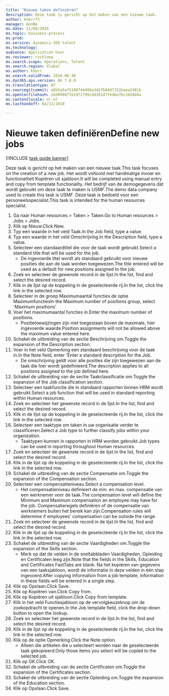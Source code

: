 ```yaml
--- 
title: "Nieuwe taken definiëren"
description: Deze taak is gericht op het maken van een nieuwe taak.
author: kherr75
manager: AnnBe
ms.date: 11/08/2016
ms.topic: business-process
ms.prod: 
ms.service: dynamics-365-talent
ms.technology: 
audience: Application User
ms.reviewer: rschloma
ms.search.scope: Operations, Talent
ms.search.region: Global
ms.author: kherr
ms.search.validFrom: 2016-06-30
ms.dyn365.ops.version: AX 7.0.0
ms.translationtype: HT
ms.sourcegitcommit: a8b5a5af5108744406a3d2fb84d7151baea2481b
ms.openlocfilehash: 2ed898877e2972799cdd361d7fedbe7bc19d4b6a
ms.contentlocale: nl-nl
ms.lasthandoff: 04/13/2018

---
```

# <a name="define-new-jobs"></a><span data-ttu-id="285fd-103">Nieuwe taken definiëren</span><span class="sxs-lookup"><span data-stu-id="285fd-103">Define new jobs</span></span>

[!INCLUDE [task guide banner](../../includes/task-guide-banner.md)]

<span data-ttu-id="285fd-104">Deze taak is gericht op het maken van een nieuwe taak.</span><span class="sxs-lookup"><span data-stu-id="285fd-104">This task focuses on the creation of a new job.</span></span> <span data-ttu-id="285fd-105">Het wordt voltooid met handmatige invoer en functionaliteit Kopiëren uit sjabloon.</span><span class="sxs-lookup"><span data-stu-id="285fd-105">It will be completed using manual entry and copy from template functionality.</span></span> <span data-ttu-id="285fd-106">Het bedrijf van de demogegevens dat wordt gebruikt om deze taak te maken is USMF.</span><span class="sxs-lookup"><span data-stu-id="285fd-106">The demo data company used to create this task is USMF.</span></span> <span data-ttu-id="285fd-107">Deze taak is bedoeld voor een personeelsspecialist.</span><span class="sxs-lookup"><span data-stu-id="285fd-107">This task is intended for the human resources specialist.</span></span>

1. <span data-ttu-id="285fd-108">Ga naar Human resources > Taken > Taken.</span><span class="sxs-lookup"><span data-stu-id="285fd-108">Go to Human resources > Jobs > Jobs.</span></span>
2. <span data-ttu-id="285fd-109">Klik op Nieuw.</span><span class="sxs-lookup"><span data-stu-id="285fd-109">Click New.</span></span>
3. <span data-ttu-id="285fd-110">Typ een waarde in het veld Taak.</span><span class="sxs-lookup"><span data-stu-id="285fd-110">In the Job field, type a value.</span></span>
4. <span data-ttu-id="285fd-111">Typ een waarde in het veld Omschrijving.</span><span class="sxs-lookup"><span data-stu-id="285fd-111">In the Description field, type a value.</span></span>
5. <span data-ttu-id="285fd-112">Selecteer een standaardtitel die voor de taak wordt gebruikt.</span><span class="sxs-lookup"><span data-stu-id="285fd-112">Select a standard title that will be used for the job.</span></span> 
    * <span data-ttu-id="285fd-113">De ingevoerde titel wordt als standaard gebruikt voor nieuwe posities die aan de taak worden toegewezen.</span><span class="sxs-lookup"><span data-stu-id="285fd-113">The title entered will be used as a default for new positions assigned to the job.</span></span>  
6. <span data-ttu-id="285fd-114">Zoek en selecteer de gewenste record in de lijst.</span><span class="sxs-lookup"><span data-stu-id="285fd-114">In the list, find and select the desired record.</span></span>
7. <span data-ttu-id="285fd-115">Klik in de lijst op de koppeling in de geselecteerde rij.</span><span class="sxs-lookup"><span data-stu-id="285fd-115">In the list, click the link in the selected row.</span></span>
8. <span data-ttu-id="285fd-116">Selecteer in de groep Maximumaantal functies de optie Maximumfuncties</span><span class="sxs-lookup"><span data-stu-id="285fd-116">In the Maximum number of positions group, select 'Maximum positions'</span></span>
9. <span data-ttu-id="285fd-117">Voer het maximumaantal functies in.</span><span class="sxs-lookup"><span data-stu-id="285fd-117">Enter the maximum number of positions.</span></span> 
    * <span data-ttu-id="285fd-118">Positietoewijzingen zijn niet toegestaan boven de maximale, hier ingevoerde waarde.</span><span class="sxs-lookup"><span data-stu-id="285fd-118">Position assignments will not be allowed above the maximum value entered here.</span></span>  
10. <span data-ttu-id="285fd-119">Schakel de uitbreiding van de sectie Beschrijving om.</span><span class="sxs-lookup"><span data-stu-id="285fd-119">Toggle the expansion of the Description section.</span></span>
11. <span data-ttu-id="285fd-120">Voer in het veld Opmerking een standaard beschrijving voor de taak in.</span><span class="sxs-lookup"><span data-stu-id="285fd-120">In the Note field, enter 'Enter a standard description for the Job.</span></span>
    * <span data-ttu-id="285fd-121">De omschrijving geldt voor alle posities die zijn toegewezen aan de taak die hier wordt gedefinieerd.</span><span class="sxs-lookup"><span data-stu-id="285fd-121">The description applies to all positions assigned to the job defined here.</span></span>  
12. <span data-ttu-id="285fd-122">Schakel de uitbreiding van de sectie Taakclassificatie om.</span><span class="sxs-lookup"><span data-stu-id="285fd-122">Toggle the expansion of the Job classification section.</span></span>
13. <span data-ttu-id="285fd-123">Selecteer een taakfunctie die in standaard rapporten binnen HRM wordt gebruikt.</span><span class="sxs-lookup"><span data-stu-id="285fd-123">Select a job function that will be used in standard reporting within Human resources.</span></span>
14. <span data-ttu-id="285fd-124">Zoek en selecteer het gewenste record in de lijst.</span><span class="sxs-lookup"><span data-stu-id="285fd-124">In the list, find and select the desired record.</span></span>
15. <span data-ttu-id="285fd-125">Klik in de lijst op de koppeling in de geselecteerde rij.</span><span class="sxs-lookup"><span data-stu-id="285fd-125">In the list, click the link in the selected row.</span></span>
16. <span data-ttu-id="285fd-126">Selecteer een taaktype om taken in uw organisatie verder te classificeren.</span><span class="sxs-lookup"><span data-stu-id="285fd-126">Select a Job type to further classify jobs within your organization.</span></span> 
    * <span data-ttu-id="285fd-127">Taaktypen kunnen in rapporten in HRM worden gebruikt.</span><span class="sxs-lookup"><span data-stu-id="285fd-127">Job types can be used in reporting throughout Human resources.</span></span>  
17. <span data-ttu-id="285fd-128">Zoek en selecteer de gewenste record in de lijst.</span><span class="sxs-lookup"><span data-stu-id="285fd-128">In the list, find and select the desired record.</span></span>
18. <span data-ttu-id="285fd-129">Klik in de lijst op de koppeling in de geselecteerde rij.</span><span class="sxs-lookup"><span data-stu-id="285fd-129">In the list, click the link in the selected row.</span></span>
19. <span data-ttu-id="285fd-130">Schakel de uitbreiding van de sectie Compensatie om.</span><span class="sxs-lookup"><span data-stu-id="285fd-130">Toggle the expansion of the Compensation section.</span></span>
20. <span data-ttu-id="285fd-131">Selecteer een compensatieniveau.</span><span class="sxs-lookup"><span data-stu-id="285fd-131">Select a compensation level.</span></span>
    * <span data-ttu-id="285fd-132">Het compensatieniveau definieert de min. en max. compensatie van een werknemer voor de taak.</span><span class="sxs-lookup"><span data-stu-id="285fd-132">The compensation level will define the Minimum and Maximum compensation an employee may have for the job.</span></span> <span data-ttu-id="285fd-133">Compensatieregels definiëren of de compensatie van werknemers buiten het bereik kan zijn.</span><span class="sxs-lookup"><span data-stu-id="285fd-133">Compensation rules will determine if employees' compensation can be outside the range.</span></span>  
21. <span data-ttu-id="285fd-134">Zoek en selecteer de gewenste record in de lijst.</span><span class="sxs-lookup"><span data-stu-id="285fd-134">In the list, find and select the desired record.</span></span>
22. <span data-ttu-id="285fd-135">Klik in de lijst op de koppeling in de geselecteerde rij.</span><span class="sxs-lookup"><span data-stu-id="285fd-135">In the list, click the link in the selected row.</span></span>
23. <span data-ttu-id="285fd-136">Schakel de uitbreiding van de sectie Vaardigheden om.</span><span class="sxs-lookup"><span data-stu-id="285fd-136">Toggle the expansion of the Skills section.</span></span>
    * <span data-ttu-id="285fd-137">Merk op dat de velden in de sneltabbladen Vaardigheden, Opleiding en Certificaten leeg zijn.</span><span class="sxs-lookup"><span data-stu-id="285fd-137">Note that the fields in the Skills, Education and Certificates FastTabs are blank.</span></span> <span data-ttu-id="285fd-138">Na het kopiëren van gegevens van een taaksjabloon, wordt de informatie in deze velden in één stap ingevoerd.</span><span class="sxs-lookup"><span data-stu-id="285fd-138">After copying information from a job template, information in these fields will be entered in a single step.</span></span>   
24. <span data-ttu-id="285fd-139">Klik op Opslaan.</span><span class="sxs-lookup"><span data-stu-id="285fd-139">Click Save.</span></span>
25. <span data-ttu-id="285fd-140">Klik op Kopiëren van.</span><span class="sxs-lookup"><span data-stu-id="285fd-140">Click Copy from.</span></span>
26. <span data-ttu-id="285fd-141">Klik op Kopiëren uit sjabloon.</span><span class="sxs-lookup"><span data-stu-id="285fd-141">Click Copy from template.</span></span>
27. <span data-ttu-id="285fd-142">Klik in het veld Functiesjabloon op de vervolgkeuzeknop om de zoekopdracht te openen.</span><span class="sxs-lookup"><span data-stu-id="285fd-142">In the Job template field, click the drop-down button to open the lookup.</span></span>
28. <span data-ttu-id="285fd-143">Zoek en selecteer het gewenste record in de lijst.</span><span class="sxs-lookup"><span data-stu-id="285fd-143">In the list, find and select the desired record.</span></span>
29. <span data-ttu-id="285fd-144">Klik in de lijst op de koppeling in de geselecteerde rij.</span><span class="sxs-lookup"><span data-stu-id="285fd-144">In the list, click the link in the selected row.</span></span>
30. <span data-ttu-id="285fd-145">Klik op de optie Opmerking.</span><span class="sxs-lookup"><span data-stu-id="285fd-145">Click the Note option.</span></span>
    * <span data-ttu-id="285fd-146">Alleen die artikelen die u selecteert worden naar de geselecteerde taak gekopieerd.</span><span class="sxs-lookup"><span data-stu-id="285fd-146">Only those items you select will be copied to the selected job.</span></span>    
31. <span data-ttu-id="285fd-147">Klik op OK.</span><span class="sxs-lookup"><span data-stu-id="285fd-147">Click OK.</span></span>
32. <span data-ttu-id="285fd-148">Schakel de uitbreiding van de sectie Certificaten om.</span><span class="sxs-lookup"><span data-stu-id="285fd-148">Toggle the expansion of the Certificates section.</span></span>
33. <span data-ttu-id="285fd-149">Schakel de uitbreiding van de sectie Opleiding om.</span><span class="sxs-lookup"><span data-stu-id="285fd-149">Toggle the expansion of the Education section.</span></span>
34. <span data-ttu-id="285fd-150">Klik op Opslaan.</span><span class="sxs-lookup"><span data-stu-id="285fd-150">Click Save.</span></span>


